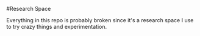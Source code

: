 #Research Space

Everything in this repo is probably broken since it's a research space I use to try crazy things and experimentation.
